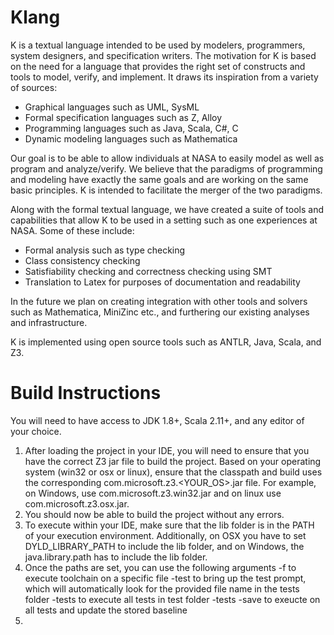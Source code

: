 # Klang

K is a textual language intended to be used by modelers, programmers,
system designers, and specification writers. The motivation for K is
based on the need for a language that provides the right set of
constructs and tools to model, verify, and implement. It draws its
inspiration from a variety of sources:

  - Graphical languages such as UML, SysML
  - Formal specification languages such as Z, Alloy
  - Programming languages such as Java, Scala, C#, C
  - Dynamic modeling languages such as Mathematica

Our goal is to be able to allow individuals at NASA to easily model as
well as program and analyze/verify. We believe that the paradigms of
programming and modeling have exactly the same goals and are working
on the same basic principles. K is intended to facilitate the merger
of the two paradigms.

Along with the formal textual language, we have created a suite of
tools and capabilities that allow K to be used in a setting such as
one experiences at NASA. Some of these include:

  - Formal analysis such as type checking
  - Class consistency checking
  - Satisfiability checking and correctness checking using SMT
  - Translation to Latex for purposes of documentation and readability

In the future we plan on creating integration with other tools and
solvers such as Mathematica, MiniZinc etc., and furthering our
existing analyses and infrastructure.

K is implemented using open source tools such as ANTLR, Java, Scala,
and Z3.

# Build Instructions

You will need to have access to JDK 1.8+, Scala 2.11+, and any editor of your choice. 

1. After loading the project in your IDE, you will need to ensure that you have the correct Z3 jar file to build the project. Based on your operating system (win32 or osx or linux), ensure that the classpath and build uses the corresponding com.microsoft.z3.<YOUR_OS>.jar file. For example, on Windows, use com.microsoft.z3.win32.jar and on linux use com.microsoft.z3.osx.jar.
2. You should now be able to build the project without any errors. 
3. To execute within your IDE, make sure that the lib folder is in the PATH of your execution environment. Additionally, on OSX you have to set DYLD_LIBRARY_PATH to include the lib folder, and on Windows, the java.library.path has to include the lib folder. 
4. Once the paths are set, you can use the following arguments
    -f <path to file> to execute toolchain on a specific file
    -test to bring up the test prompt, which will automatically look for the provided file name in the tests folder
    -tests to execute all tests in test folder
    -tests -save to exeucte on all tests and update the stored baseline
5. 
